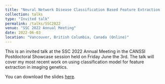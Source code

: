 ```yaml
---
title: "Neural Network Disease Classification Based Feature Extraction for Imaging Genetics."
collection: talks
type: "Invited talk"
permalink: /talks/SSC2022
venue: "SSC 2022 Annual Meeting"
date: 2022-06-03
location: "Vancouver, British Columbia, Canada (Online)"
---
```


This is an invited talk at the SSC 2022 Annual Meeting in the CANSSI Postdoctoral Showcase session held on Friday June the 3rd. The talk will cover my most recent work on using classification model for feature extraction in imaging genetics. 

 You can download the slides [here](http://cedricbeaulac.github.io/files/SSC2022_Imaging.pdf).
